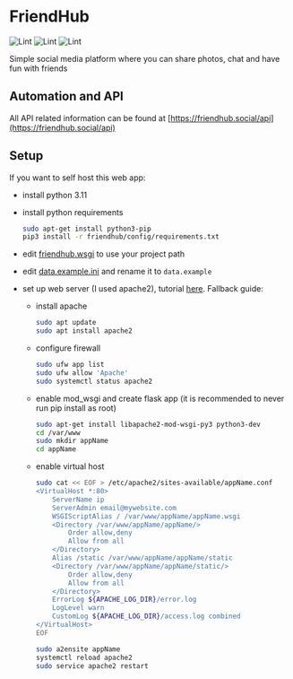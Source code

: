 # FriendHub

![Lint](https://github.com/radu781/FriendHub/actions/workflows/format_and_lint.yml/badge.svg)
![Lint](https://github.com/radu781/FriendHub/actions/workflows/run_tests.yml/badge.svg)
![Lint](https://github.com/radu781/FriendHub/actions/workflows/deploy.yml/badge.svg)

Simple social media platform where you can share photos, chat and have fun with friends

## Automation and API

All API related information can be found at [https://friendhub.social/api](https://friendhub.social/api)

## Setup

If you want to self host this web app:

- install python 3.11
- install python requirements

    ```bash
    sudo apt-get install python3-pip
    pip3 install -r friendhub/config/requirements.txt
    ```

- edit [friendhub.wsgi](friendhub.wsgi) to use your project path
- edit [data.example.ini](friendhub/config/data.example.ini) and rename it to `data.example`
- set up web server (I used apache2), tutorial [here](https://www.youtube.com/watch?v=YFBRVJPhDGY). Fallback guide:
  - install apache

    ```bash
    sudo apt update
    sudo apt install apache2
    ```

  - configure firewall

    ```bash
    sudo ufw app list
    sudo ufw allow 'Apache'
    sudo systemctl status apache2
    ```

  - enable mod_wsgi and create flask app (it is recommended to never run pip install as root)

    ```bash
    sudo apt-get install libapache2-mod-wsgi-py3 python3-dev
    cd /var/www
    sudo mkdir appName
    cd appName
    ```

  - enable virtual host

    ```bash
    sudo cat << EOF > /etc/apache2/sites-available/appName.conf
    <VirtualHost *:80>
        ServerName ip
        ServerAdmin email@mywebsite.com
        WSGIScriptAlias / /var/www/appName/appName.wsgi
        <Directory /var/www/appName/appName/>
            Order allow,deny
            Allow from all
        </Directory>
        Alias /static /var/www/appName/appName/static
        <Directory /var/www/appName/appName/static/>
            Order allow,deny
            Allow from all
        </Directory>
        ErrorLog ${APACHE_LOG_DIR}/error.log
        LogLevel warn
        CustomLog ${APACHE_LOG_DIR}/access.log combined
    </VirtualHost>
    EOF

    sudo a2ensite appName
    systemctl reload apache2
    sudo service apache2 restart
    ```
